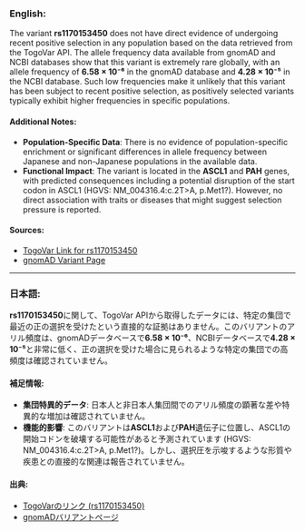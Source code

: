 ### English:
The variant **rs1170153450** does not have direct evidence of undergoing recent positive selection in any population based on the data retrieved from the TogoVar API. The allele frequency data available from gnomAD and NCBI databases show that this variant is extremely rare globally, with an allele frequency of **6.58 × 10⁻⁶** in the gnomAD database and **4.28 × 10⁻⁵** in the NCBI database. Such low frequencies make it unlikely that this variant has been subject to recent positive selection, as positively selected variants typically exhibit higher frequencies in specific populations.

#### Additional Notes:
- **Population-Specific Data**: There is no evidence of population-specific enrichment or significant differences in allele frequency between Japanese and non-Japanese populations in the available data.
- **Functional Impact**: The variant is located in the **ASCL1** and **PAH** genes, with predicted consequences including a potential disruption of the start codon in ASCL1 (HGVS: NM_004316.4:c.2T>A, p.Met1?). However, no direct association with traits or diseases that might suggest selection pressure is reported.

#### Sources:
- [TogoVar Link for rs1170153450](https://togovar.org/variant/tgv380877758)
- [gnomAD Variant Page](https://gnomad.broadinstitute.org/variant/12-102958246-T-A?dataset=gnomad_r4)

---

### 日本語:
**rs1170153450**に関して、TogoVar APIから取得したデータには、特定の集団で最近の正の選択を受けたという直接的な証拠はありません。このバリアントのアリル頻度は、gnomADデータベースで**6.58 × 10⁻⁶**、NCBIデータベースで**4.28 × 10⁻⁵**と非常に低く、正の選択を受けた場合に見られるような特定の集団での高頻度は確認されていません。

#### 補足情報:
- **集団特異的データ**: 日本人と非日本人集団間でのアリル頻度の顕著な差や特異的な増加は確認されていません。
- **機能的影響**: このバリアントは**ASCL1**および**PAH**遺伝子に位置し、ASCL1の開始コドンを破壊する可能性があると予測されています (HGVS: NM_004316.4:c.2T>A, p.Met1?)。しかし、選択圧を示唆するような形質や疾患との直接的な関連は報告されていません。

#### 出典:
- [TogoVarのリンク (rs1170153450)](https://togovar.org/variant/tgv380877758)
- [gnomADバリアントページ](https://gnomad.broadinstitute.org/variant/12-102958246-T-A?dataset=gnomad_r4)